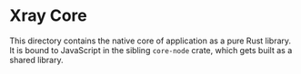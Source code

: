 # Xray Core

This directory contains the native core of application as a pure Rust library. It is bound to JavaScript in the sibling `core-node` crate, which gets built as a shared library.
